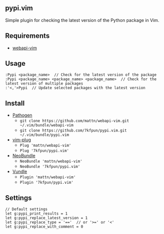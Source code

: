 ## pypi.vim

Simple plugin for checking the latest version of the Python package in Vim.

## Requirements

- [webapi-vim][]

## Usage

    :Pypi <package_name>  // Check for the latest version of the package
    :Pypi <package_name> <package_name> <package_name>  // Check for the latest version of multiple packages
    :'<,'>Pypi  // Update selected packages with the latest version

## Install

*  [Pathogen](https://github.com/tpope/vim-pathogen)
    * `git clone https://github.com/mattn/webapi-vim.git ~/.vim/bundle/webapi-vim`
    * `git clone https://github.com/7kfpun/pypi.vim.git ~/.vim/bundle/pypi.vim`
*  [vim-plug](https://github.com/junegunn/vim-plug)
    * `Plug 'mattn/webapi-vim'`
    * `Plug '7kfpun/pypi.vim'`
*  [NeoBundle](https://github.com/Shougo/neobundle.vim)
    * `NeoBundle 'mattn/webapi-vim'`
    * `NeoBundle '7kfpun/pypi.vim'`
*  [Vundle](https://github.com/gmarik/vundle)
    * `Plugin 'mattn/webapi-vim'`
    * `Plugin '7kfpun/pypi.vim'`

## Settings

    // Default settings
    let g:pypi_print_results = 1
    let g:pypi_replace_latest_version = 1
    let g:pypi_replace_type = '=='  // or '>=' or '<'
    let g:pypi_replace_with_comment = 0

[webapi-vim]: https://github.com/mattn/webapi-vim
